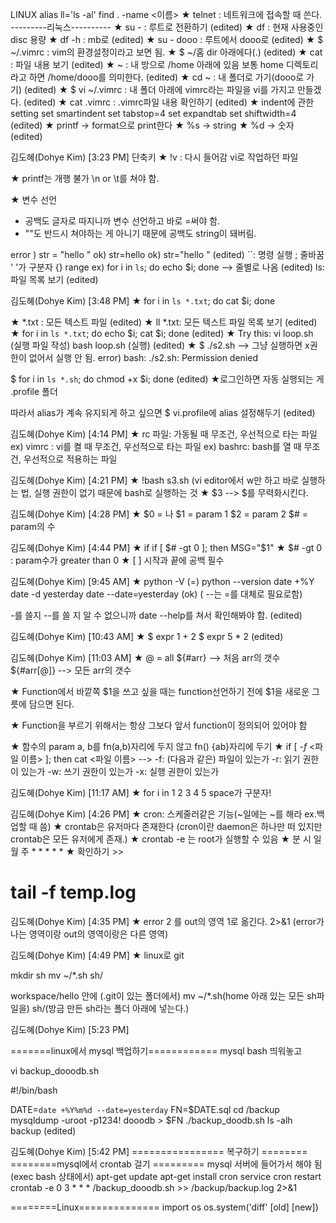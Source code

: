 LINUX
alias ll='ls -al'
find . -name <이름>
★ telnet : 네트워크에 접속할 때 쓴다.
---------리눅스----------
★ su - : 루트로 전환하기 (edited) 
★ df : 현재 사용중인 disc 용량
★ df -h : mb로 (edited) 
★ su - dooo : 루트에서 dooo로 (edited) 
★
$ ~/.vimrc : vim의 환경설정이라고 보면 됨.
★
$ ~/홈 dir 아래에다(.) (edited) 
★ cat : 파일 내용 보기 (edited) 
★ ~ : 내 방으로 /home 아래에 있음
보통 home 디렉토리라고 하면 /home/dooo를 의미한다. (edited) 
★ cd ~ : 내 폴더로 가기(dooo로 가기) (edited) 
★ $ vi ~/.vimrc
: 내 폴더 아래에 vimrc라는 파일을 vi를 가지고 만들겠다. (edited) 
★ cat .vimrc : .vimrc파일 내용 확인하기 (edited) 
★ indent에 관한 setting
set smartindent
set tabstop=4
set expandtab
set shiftwidth=4 (edited) 
★ printf -> format으로 print한다
★ %s -> string
★ %d -> 숫자 (edited) 

김도혜(Dohye Kim) [3:23 PM]
단축키 ★ !v : 다시 들어감 vi로 작업하던 파일

★ printf는 개행 불가 \n or \t를 쳐야 함.

★ 변수 선언
- 공백도 글자로 따지니까 변수 선언하고 바로 =써야 함.
- ""도 반드시 쳐야하는 게 아니기 때문에 공백도 string이 돼버림.

error ) str = "hello "
ok) str=hello
ok) str="hello " (edited) 
``: 명령 실행
; 줄바꿈
' '가 구분자
{} range
ex) for i in `ls`; do echo $i; done --> 줄별로 나옴 (edited) 
ls: 파일 목록 보기 (edited) 

김도혜(Dohye Kim) [3:48 PM]
★ for i in `ls *.txt`; do cat $i; done

★ *.txt : 모든 텍스트 파일 (edited) 
★ ll *.txt: 모든 텍스트 파일 목록 보기 (edited) 
★ for i in `ls *.txt`; do echo $i; cat $i; done (edited) 
★ Try this: vi loop.sh (실행 파일 작성)
             bash loop.sh (실행) (edited) 
★ $ ./s2.sh   --> 그냥 실행하면 x권한이 없어서 실행 안 됨.
error) bash: ./s2.sh: Permission denied

$ for i in `ls *.sh`; do chmod +x $i; done (edited) 
★로그인하면 자동 실행되는 게 .profile 폴더

따라서 alias가 계속 유지되게 하고 싶으면
$ vi.profile에 alias 설정해두기 (edited) 

김도혜(Dohye Kim) [4:14 PM]
★ rc 파일: 가동될 때 무조건, 우선적으로 타는 파일
ex) vimrc : vi를 켤 때 무조건, 우선적으로 타는 파일
ex) bashrc: bash를 열 때 무조건, 우선적으로 적용하는 파일

김도혜(Dohye Kim) [4:21 PM]
★ !bash s3.sh (vi editor에서 w만 하고 바로 실행하는 법, 실행 권한이 없기 때문에 bash로 실행하는 것
★ \$3 --> $를 무력화시킨다.

김도혜(Dohye Kim) [4:28 PM]
★ $0 = 나
   $1 = param 1
   $2 = param 2
   $# = param의 수

김도혜(Dohye Kim) [4:44 PM]
★ if
if [ $# -gt 0 ]; then
   MSG="$1"
★ $# -gt 0 : param수가 greater than 0
★ [ ] 시작과 끝에 공백 필수

김도혜(Dohye Kim) [9:45 AM]
★  python -V
(=) python --version
     date +%Y
     date -d yesterday
     date --date=yesterday (ok)
( --는 =를 대체로 필요로함)

  -를 쓸지 --를 쓸 지 알 수 없으니까 date --help를 쳐서 확인해봐야 함. (edited) 



김도혜(Dohye Kim) [10:43 AM]
★ $ expr 1 + 2
   $ expr 5 \* 2 (edited) 

김도혜(Dohye Kim) [11:03 AM]
★ @ = all
${#arr}  --> 처음 arr의 갯수
${#arr[@]} --> 모든 arr의 갯수

★ Function에서 바깥쪽 $1을 쓰고 싶을 때는 function선언하기 전에 $1을 새로운 그릇에 담으면 된다.

★ Function을 부르기 위해서는 항상 그보다 앞서 function이 정의되어 있어야 함

★ 함수의 param a, b를 fn(a,b)자리에 두지 않고 fn() {ab}자리에 두기
★ if [ *-f* <파일 이름> ]; then cat <파일 이름>
--> -f: (다음과 같은) 파일이 있는가
     -r: 읽기 권한이 있는가
     -w: 쓰기 권한이 있는가
     -x: 실행 권한이 있는가

김도혜(Dohye Kim) [11:17 AM]
★ for i in 1 2 3 4 5
space가 구분자!

김도혜(Dohye Kim) [4:26 PM]
★ cron: 스케줄러같은 기능(~일에는 ~를 해라 ex.백업할 때 씀)
★ crontab은 유저마다 존재한다 (cron이란 daemon은 하나만 떠 있지만 crontab은 모든 유저에게 존재.)
★ crontab -e 는 root가 실행할 수 있음
★ 분 시 일 월 주
    *   *   *   *   *
★ 확인하기 >>
# tail -f temp.log

김도혜(Dohye Kim) [4:35 PM]
★ error 2 를 out의 영역 1로 옮긴다.
 2>&1
(error가 나는 영역이랑 out의 영역이랑은 다른 영역)

김도혜(Dohye Kim) [4:49 PM]
★ linux로 git

mkdir sh
mv ~/*.sh sh/

workspace/hello 안에 (.git이 있는 폴더에서)
mv ~/*.sh(home 아래 있는 모든 sh파일을) sh/(방금 만든 sh라는 폴더 아래에 넣는다.)

김도혜(Dohye Kim) [5:23 PM]


=======linux에서 mysql 백업하기============
mysql bash 띄워놓고

vi backup_dooodb.sh

#!/bin/bash

DATE=`date +%Y%m%d --date=yesterday`
FN=$DATE.sql
cd /backup
mysqldump -uroot -p1234! dooodb > $FN
./backup_doodb.sh
ls -alh backup (edited) 

김도혜(Dohye Kim) [5:42 PM]
================ 복구하기 ========
========mysql에서 crontab 걸기 =========
mysql 서버에 들어가서 해야 됨 (exec bash 상태에서)
apt-get update
apt-get install cron
service cron restart
crontab -e
0 3 * * * /backup_dooodb.sh >> /backup/backup.log 2>&1


========Linux==============
import os
os.system('diff' [old] [new])
